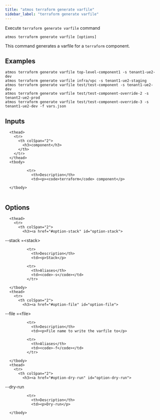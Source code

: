 ```yaml
---
title: "atmos terraform generate varfile"
sidebar_label: "terraform generate varfile"
---
```


Execute `terraform generate varfile` command

```shell
atmos terraform generate varfile [options]
```

This command generates a varfile for a `terraform` component.
## Examples

```shell
atmos terraform generate varfile top-level-component1 -s tenant1-ue2-dev
atmos terraform generate varfile infra/vpc -s tenant1-ue2-staging
atmos terraform generate varfile test/test-component -s tenant1-ue2-dev
atmos terraform generate varfile test/test-component-override-2 -s tenant2-ue2-prod
atmos terraform generate varfile test/test-component-override-3 -s tenant1-ue2-dev -f vars.json
```

## Inputs


<table className="reference-table">
  
      <thead>
        <tr>
          <th colSpan="2">
            <h3>component</h3>
          </th>
        </tr>
      </thead>
      <tbody>
        
              <tr>
                <th>Description</th>
                <td><p><code>terraform</code> component</p>
</td>
              </tr>
            
      </tbody>
</table>



## Options


<table className="reference-table">
  
      <thead>
        <tr>
          <th colSpan="2">
            <h3><a href="#option-stack" id="option-stack">
  --stack
  <span class="option-spec"> =&lt;stack&gt;</span>
</a></h3>
          </th>
        </tr>
      </thead>
      <tbody>
        
              <tr>
                <th>Description</th>
                <td><p>Stack</p>
</td>
              </tr>
             
              <tr>
                <th>Aliases</th>
                <td><code>-s</code></td>
              </tr>
             
      </tbody>
      <thead>
        <tr>
          <th colSpan="2">
            <h3><a href="#option-file" id="option-file">
  --file
  <span class="option-spec"> =&lt;file&gt;</span>
</a></h3>
          </th>
        </tr>
      </thead>
      <tbody>
        
              <tr>
                <th>Description</th>
                <td><p>File name to write the varfile to</p>
</td>
              </tr>
             
              <tr>
                <th>Aliases</th>
                <td><code>-f</code></td>
              </tr>
             
      </tbody>
      <thead>
        <tr>
          <th colSpan="2">
            <h3><a href="#option-dry-run" id="option-dry-run">
  --dry-run
  
</a></h3>
          </th>
        </tr>
      </thead>
      <tbody>
        
              <tr>
                <th>Description</th>
                <td><p>Dry-run</p>
</td>
              </tr>
              
      </tbody>
</table>

